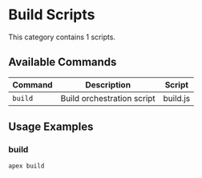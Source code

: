 # Build Scripts

This category contains 1 scripts.

## Available Commands

| Command | Description | Script |
|---------|-------------|--------|
| `build` | Build orchestration script | build.js |

## Usage Examples

### build

```bash
apex build
```

